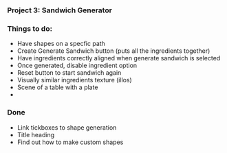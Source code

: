 ### Project 3: Sandwich Generator

### Things to do:

  - Have shapes on a specfic path
  - Create Generate Sandwich button (puts all the ingredients together)
  - Have ingredients correctly aligned when generate sandwich is selected
  - Once generated, disable ingredient option
  - Reset button to start sandwich again
  - Visually similar ingredients texture (illos)
  - Scene of a table with a plate
  -



### Done
  - Link tickboxes to shape generation
  - Title heading
  - Find out how to make custom shapes






